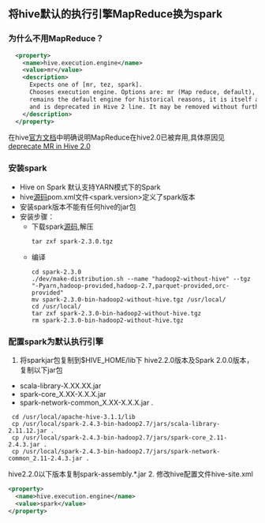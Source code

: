 ## 将hive默认的执行引擎MapReduce换为spark

### 为什么不用MapReduce？
```xml
  <property>
    <name>hive.execution.engine</name>
    <value>mr</value>
    <description>
      Expects one of [mr, tez, spark].
      Chooses execution engine. Options are: mr (Map reduce, default), tez, spark. While MR
      remains the default engine for historical reasons, it is itself a historical engine
      and is deprecated in Hive 2 line. It may be removed without further warning.
    </description>
  </property> 
```
在hive[官方文档](https://cwiki.apache.org/confluence/display/Hive/Configuration+Properties)中明确说明MapReduce在hive2.0已被弃用,具体原因见[deprecate MR in Hive 2.0](https://issues.apache.org/jira/browse/HIVE-12300)

### 安装spark
* Hive on Spark 默认支持YARN模式下的Spark
* hive[源码](https://github.com/apache/hive)pom.xml文件<spark.version>定义了spark版本
* 安装spark版本不能有任何hive的jar包
* 安装步骤：
  * 下载spark[源码](https://archive.apache.org/dist/spark/spark-2.3.0/),解压
    ```shell
    tar zxf spark-2.3.0.tgz
    ```
  * 编译
    ```shell
    cd spark-2.3.0
    ./dev/make-distribution.sh --name "hadoop2-without-hive" --tgz "-Pyarn,hadoop-provided,hadoop-2.7,parquet-provided,orc-provided"
    mv spark-2.3.0-bin-hadoop2-without-hive.tgz /usr/local/
    cd /usr/local/
    tar zxf spark-2.3.0-bin-hadoop2-without-hive.tgz
    rm spark-2.3.0-bin-hadoop2-without-hive.tgz
    ```

### 配置spark为默认执行引擎
1. 将sparkjar包复制到$HIVE_HOME/lib下
  hive2.2.0版本及Spark 2.0.0版本，复制以下jar包
  * scala-library-X.XX.XX.jar
  * spark-core_X.XX-X.X.X.jar
  * spark-network-common_X.XX-X.X.X.jar .
  ```shell
   cd /usr/local/apache-hive-3.1.1/lib
   cp /usr/local/spark-2.4.3-bin-hadoop2.7/jars/scala-library-2.11.12.jar .
   cp /usr/local/spark-2.4.3-bin-hadoop2.7/jars/spark-core_2.11-2.4.3.jar .
   cp /usr/local/spark-2.4.3-bin-hadoop2.7/jars/spark-network-common_2.11-2.4.3.jar .
  ```
  hive2.2.0以下版本复制spark-assembly.*.jar
2. 修改hive配置文件hive-site.xml
  ```xml
  <property>
    <name>hive.execution.engine</name>
    <value>spark</value>
  </property>
  ```

